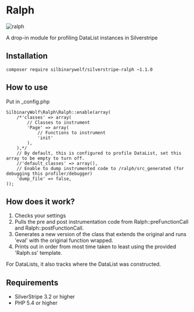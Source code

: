 Ralph
====================================

![ralph](https://cloud.githubusercontent.com/assets/3859574/20237062/ffcbf366-a91b-11e6-9b22-81869b6260b6.jpg)

A drop-in module for profiling DataList instances in Silverstripe

## Installation
```composer require silbinarywolf/silverstripe-ralph ~1.1.0```

## How to use

Put in _config.php
```
SilbinaryWolf\Ralph\Ralph::enable(array(
	/*'classes' => array(
		// Classes to instrument
		'Page' => array(
			// Functions to instrument
			'init'
		),
	),*/
	// By default, this is configured to profile DataList, set this array to be empty to turn off.
	//'default_classes' => array(),
	// Enable to dump instrumented code to /ralph/src_generated (for debugging this profiler/debugger)
	'dump_file' => false,
));
```

## How does it work?

1) Checks your settings
2) Pulls the pre and post instrumentation code from Ralph::preFunctionCall and Ralph::postFunctionCall.
3) Generates a new version of the class that extends the original and runs 'eval' with the original function wrapped.
4) Prints out in order from most time taken to least using the provided 'Ralph.ss' template.

For DataLists, it also tracks where the DataList was constructed.

## Requirements
- SilverStripe 3.2 or higher
- PHP 5.4 or higher